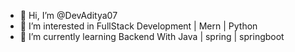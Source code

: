 - 👋 Hi, I’m @DevAditya07
- 👀 I’m interested in FullStack Development | Mern | Python
- 🌱 I’m currently learning Backend With Java | spring | springboot


<!---
DevAditya07/DevAditya07 is a ✨ special ✨ repository because its `README.md` (this file) appears on your GitHub profile.
You can click the Preview link to take a look at your changes.
--->
